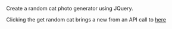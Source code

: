 Create a random cat photo generator using JQuery.

Clicking the get random cat brings a new from an API call to [here](https://random.cat/meow)